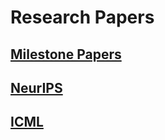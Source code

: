 # Research Papers

## [Milestone Papers](Milestone_papers.md)

## [NeurIPS](NeurIPS.md)

## [ICML](ICML.md)

<!-- ## [CVPR](CVPR.md)

## [ICLR](ICLR.md)

## [ECCV](ECCV.md)

## [AAAI](AAAI.md)

## [IJCAI](IJCAI.md) -->
